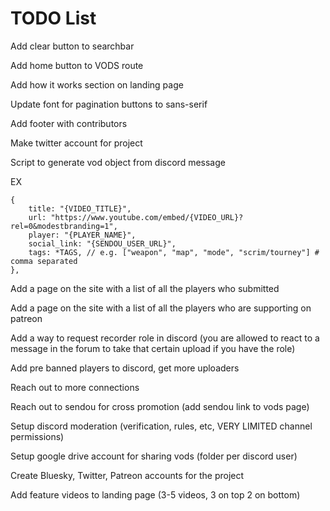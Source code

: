 # TODO List

Add clear button to searchbar

Add home button to VODS route

Add how it works section on landing page

Update font for pagination buttons to sans-serif

Add footer with contributors

Make twitter account for project

Script to generate vod object from discord message

EX

```
{
    title: "{VIDEO_TITLE}",
    url: "https://www.youtube.com/embed/{VIDEO_URL}?rel=0&modestbranding=1",
    player: "{PLAYER_NAME}",
    social_link: "{SENDOU_USER_URL}",
    tags: *TAGS, // e.g. ["weapon", "map", "mode", "scrim/tourney"] # comma separated
},
```

Add a page on the site with a list of all the players who submitted

Add a page on the site with a list of all the players who are supporting on patreon

Add a way to request recorder role in discord (you are allowed to react to a message in the forum to take that certain upload if you have the role)

Add pre banned players to discord, get more uploaders

Reach out to more connections

Reach out to sendou for cross promotion (add sendou link to vods page)

Setup discord moderation (verification, rules, etc, VERY LIMITED channel permissions)

Setup google drive account for sharing vods (folder per discord user)

Create Bluesky, Twitter, Patreon accounts for the project

Add feature videos to landing page (3-5 videos, 3 on top 2 on bottom)